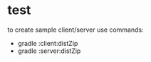 # test
to create sample client/server use commands:
- gradle :client:distZip
- gradle :server:distZip

